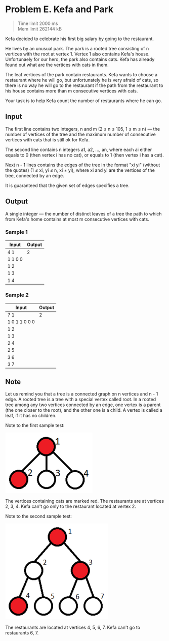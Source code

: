 # Problem E. Kefa and Park

> Time limit 2000 ms <br> Mem limit 262144 kB

Kefa decided to celebrate his first big salary by going to the restaurant.

He lives by an unusual park. The park is a rooted tree consisting of n vertices with the root at vertex 1. Vertex 1 also contains Kefa's house. Unfortunaely for our hero, the park also contains cats. Kefa has already found out what are the vertices with cats in them.

The leaf vertices of the park contain restaurants. Kefa wants to choose a restaurant where he will go, but unfortunately he is very afraid of cats, so there is no way he will go to the restaurant if the path from the restaurant to his house contains more than m consecutive vertices with cats.

Your task is to help Kefa count the number of restaurants where he can go.

## Input

The first line contains two integers, n and m (2 ≤ n ≤ 105, 1 ≤ m ≤ n) — the number of vertices of the tree and the maximum number of consecutive vertices with cats that is still ok for Kefa.

The second line contains n integers a1, a2, ..., an, where each ai either equals to 0 (then vertex i has no cat), or equals to 1 (then vertex i has a cat).

Next n - 1 lines contains the edges of the tree in the format "xi yi" (without the quotes) (1 ≤ xi, yi ≤ n, xi ≠ yi), where xi and yi are the vertices of the tree, connected by an edge.

It is guaranteed that the given set of edges specifies a tree.

## Output

A single integer — the number of distinct leaves of a tree the path to which from Kefa's home contains at most m consecutive vertices with cats.

### Sample 1

| Input   | Output |
| ------- | ------ |
| 4 1     | 2      |
| 1 1 0 0 |        |
| 1 2     |        |
| 1 3     |        |
| 1 4     |        |

### Sample 2

| Input         | Output |
| ------------- | ------ |
| 7 1           | 2      |
| 1 0 1 1 0 0 0 |        |
| 1 2           |        |
| 1 3           |        |
| 2 4           |        |
| 2 5           |        |
| 3 6           |        |
| 3 7           |        |

## Note

Let us remind you that a tree is a connected graph on n vertices and n - 1 edge. A rooted tree is a tree with a special vertex called root. In a rooted tree among any two vertices connected by an edge, one vertex is a parent (the one closer to the root), and the other one is a child. A vertex is called a leaf, if it has no children.

Note to the first sample test:

![Sample 1](./assets/sample1.png)

The vertices containing cats are marked red. The restaurants are at vertices 2, 3, 4. Kefa can't go only to the restaurant located at vertex 2.

Note to the second sample test:

![Sample 2](./assets/sample2.png)

The restaurants are located at vertices 4, 5, 6, 7. Kefa can't go to restaurants 6, 7.
